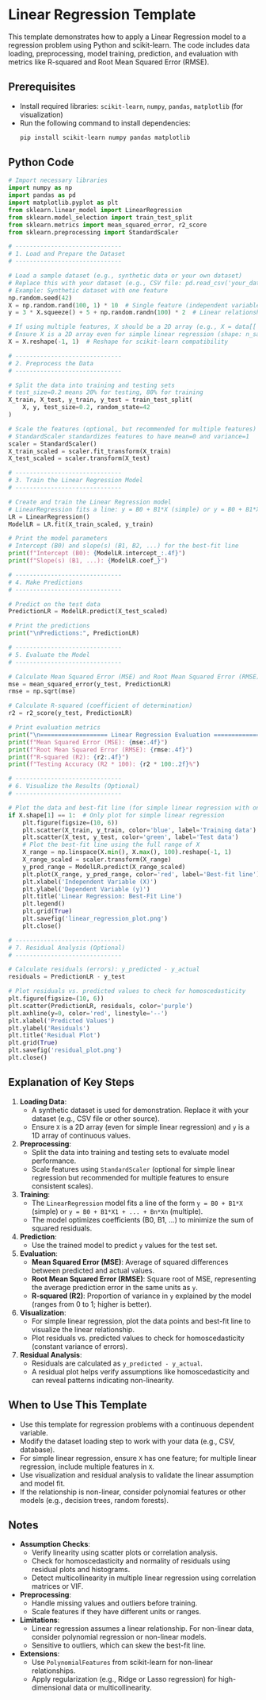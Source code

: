 # Linear Regression Template

This template demonstrates how to apply a Linear Regression model to a regression problem using Python and scikit-learn. The code includes data loading, preprocessing, model training, prediction, and evaluation with metrics like R-squared and Root Mean Squared Error (RMSE).

## Prerequisites
- Install required libraries: `scikit-learn`, `numpy`, `pandas`, `matplotlib` (for visualization)
- Run the following command to install dependencies:
  ```bash
  pip install scikit-learn numpy pandas matplotlib
  ```

## Python Code

```python
# Import necessary libraries
import numpy as np
import pandas as pd
import matplotlib.pyplot as plt
from sklearn.linear_model import LinearRegression
from sklearn.model_selection import train_test_split
from sklearn.metrics import mean_squared_error, r2_score
from sklearn.preprocessing import StandardScaler

# ------------------------------
# 1. Load and Prepare the Dataset
# ------------------------------

# Load a sample dataset (e.g., synthetic data or your own dataset)
# Replace this with your dataset (e.g., CSV file: pd.read_csv('your_data.csv'))
# Example: Synthetic dataset with one feature
np.random.seed(42)
X = np.random.rand(100, 1) * 10  # Single feature (independent variable)
y = 3 * X.squeeze() + 5 + np.random.randn(100) * 2  # Linear relationship with noise

# If using multiple features, X should be a 2D array (e.g., X = data[['feature1', 'feature2']])
# Ensure X is a 2D array even for simple linear regression (shape: n_samples, n_features)
X = X.reshape(-1, 1)  # Reshape for scikit-learn compatibility

# ------------------------------
# 2. Preprocess the Data
# ------------------------------

# Split the data into training and testing sets
# test_size=0.2 means 20% for testing, 80% for training
X_train, X_test, y_train, y_test = train_test_split(
    X, y, test_size=0.2, random_state=42
)

# Scale the features (optional, but recommended for multiple features)
# StandardScaler standardizes features to have mean=0 and variance=1
scaler = StandardScaler()
X_train_scaled = scaler.fit_transform(X_train)
X_test_scaled = scaler.transform(X_test)

# ------------------------------
# 3. Train the Linear Regression Model
# ------------------------------

# Create and train the Linear Regression model
# LinearRegression fits a line: y = B0 + B1*X (simple) or y = B0 + B1*X1 + ... + Bn*Xn (multiple)
LR = LinearRegression()
ModelLR = LR.fit(X_train_scaled, y_train)

# Print the model parameters
# Intercept (B0) and slope(s) (B1, B2, ...) for the best-fit line
print(f"Intercept (B0): {ModelLR.intercept_:.4f}")
print(f"Slope(s) (B1, ...): {ModelLR.coef_}")

# ------------------------------
# 4. Make Predictions
# ------------------------------

# Predict on the test data
PredictionLR = ModelLR.predict(X_test_scaled)

# Print the predictions
print("\nPredictions:", PredictionLR)

# ------------------------------
# 5. Evaluate the Model
# ------------------------------

# Calculate Mean Squared Error (MSE) and Root Mean Squared Error (RMSE)
mse = mean_squared_error(y_test, PredictionLR)
rmse = np.sqrt(mse)

# Calculate R-squared (coefficient of determination)
r2 = r2_score(y_test, PredictionLR)

# Print evaluation metrics
print("\n=================== Linear Regression Evaluation ===================")
print(f"Mean Squared Error (MSE): {mse:.4f}")
print(f"Root Mean Squared Error (RMSE): {rmse:.4f}")
print(f"R-squared (R2): {r2:.4f}")
print(f"Testing Accuracy (R2 * 100): {r2 * 100:.2f}%")

# ------------------------------
# 6. Visualize the Results (Optional)
# ------------------------------

# Plot the data and best-fit line (for simple linear regression with one feature)
if X.shape[1] == 1:  # Only plot for simple linear regression
    plt.figure(figsize=(10, 6))
    plt.scatter(X_train, y_train, color='blue', label='Training data')
    plt.scatter(X_test, y_test, color='green', label='Test data')
    # Plot the best-fit line using the full range of X
    X_range = np.linspace(X.min(), X.max(), 100).reshape(-1, 1)
    X_range_scaled = scaler.transform(X_range)
    y_pred_range = ModelLR.predict(X_range_scaled)
    plt.plot(X_range, y_pred_range, color='red', label='Best-fit line')
    plt.xlabel('Independent Variable (X)')
    plt.ylabel('Dependent Variable (y)')
    plt.title('Linear Regression: Best-Fit Line')
    plt.legend()
    plt.grid(True)
    plt.savefig('linear_regression_plot.png')
    plt.close()

# ------------------------------
# 7. Residual Analysis (Optional)
# ------------------------------

# Calculate residuals (errors): y_predicted - y_actual
residuals = PredictionLR - y_test

# Plot residuals vs. predicted values to check for homoscedasticity
plt.figure(figsize=(10, 6))
plt.scatter(PredictionLR, residuals, color='purple')
plt.axhline(y=0, color='red', linestyle='--')
plt.xlabel('Predicted Values')
plt.ylabel('Residuals')
plt.title('Residual Plot')
plt.grid(True)
plt.savefig('residual_plot.png')
plt.close()
```

## Explanation of Key Steps
1. **Loading Data**:
   - A synthetic dataset is used for demonstration. Replace it with your dataset (e.g., CSV file or other source).
   - Ensure `X` is a 2D array (even for simple linear regression) and `y` is a 1D array of continuous values.
2. **Preprocessing**:
   - Split the data into training and testing sets to evaluate model performance.
   - Scale features using `StandardScaler` (optional for simple linear regression but recommended for multiple features to ensure consistent scales).
3. **Training**:
   - The `LinearRegression` model fits a line of the form `y = B0 + B1*X` (simple) or `y = B0 + B1*X1 + ... + Bn*Xn` (multiple).
   - The model optimizes coefficients (B0, B1, ...) to minimize the sum of squared residuals.
4. **Prediction**:
   - Use the trained model to predict `y` values for the test set.
5. **Evaluation**:
   - **Mean Squared Error (MSE)**: Average of squared differences between predicted and actual values.
   - **Root Mean Squared Error (RMSE)**: Square root of MSE, representing the average prediction error in the same units as `y`.
   - **R-squared (R2)**: Proportion of variance in `y` explained by the model (ranges from 0 to 1; higher is better).
6. **Visualization**:
   - For simple linear regression, plot the data points and best-fit line to visualize the linear relationship.
   - Plot residuals vs. predicted values to check for homoscedasticity (constant variance of errors).
7. **Residual Analysis**:
   - Residuals are calculated as `y_predicted - y_actual`.
   - A residual plot helps verify assumptions like homoscedasticity and can reveal patterns indicating non-linearity.

## When to Use This Template
- Use this template for regression problems with a continuous dependent variable.
- Modify the dataset loading step to work with your data (e.g., CSV, database).
- For simple linear regression, ensure `X` has one feature; for multiple linear regression, include multiple features in `X`.
- Use visualization and residual analysis to validate the linear assumption and model fit.
- If the relationship is non-linear, consider polynomial features or other models (e.g., decision trees, random forests).

## Notes
- **Assumption Checks**:
  - Verify linearity using scatter plots or correlation analysis.
  - Check for homoscedasticity and normality of residuals using residual plots and histograms.
  - Detect multicollinearity in multiple linear regression using correlation matrices or VIF.
- **Preprocessing**:
  - Handle missing values and outliers before training.
  - Scale features if they have different units or ranges.
- **Limitations**:
  - Linear regression assumes a linear relationship. For non-linear data, consider polynomial regression or non-linear models.
  - Sensitive to outliers, which can skew the best-fit line.
- **Extensions**:
  - Use `PolynomialFeatures` from scikit-learn for non-linear relationships.
  - Apply regularization (e.g., Ridge or Lasso regression) for high-dimensional data or multicollinearity.